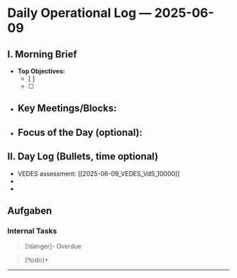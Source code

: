 
# Daily Operational Log — 2025-06-09

## I. Morning Brief

- **Top Objectives:**
  - [ ]
  - [ ]
- **Key Meetings/Blocks:**
  -
- **Focus of the Day (optional):**
  -

## II. Day Log (Bullets, time optional)

- VEDES assessment: [[2025-06-09_VEDES_VdS_10000]]
-
-

## Aufgaben

### Internal Tasks

> [!danger]- Overdue
>

> [!todo]+
>

---

